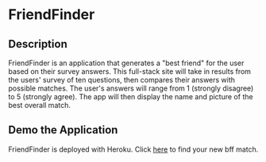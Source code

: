 # FriendFinder

## Description

FriendFinder is an application that generates a "best friend" for the user based on their survey answers. This full-stack site will take in results from the users' survey of ten questions, then compares their answers with possible matches. The user's answers will range from 1 (strongly disagree) to 5 (strongly agree). The app will then display the name and picture of the best overall match.


## Demo the Application

FriendFinder is deployed with Heroku. Click [here](https://friendfinderersing.herokuapp.com/) to find your new bff match.
